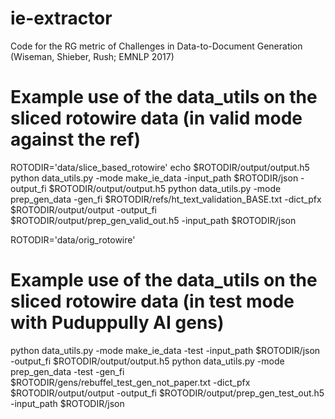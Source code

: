 # ie-extractor
Code for the RG metric of Challenges in Data-to-Document Generation (Wiseman, Shieber, Rush; EMNLP 2017)

# Example use of the data_utils on the sliced rotowire data (in valid mode against the ref)
ROTODIR='data/slice_based_rotowire'
echo $ROTODIR/output/output.h5
python data_utils.py -mode make_ie_data -input_path $ROTODIR/json -output_fi $ROTODIR/output/output.h5
python data_utils.py -mode prep_gen_data -gen_fi $ROTODIR/refs/ht_text_validation_BASE.txt -dict_pfx $ROTODIR/output/output -output_fi $ROTODIR/output/prep_gen_valid_out.h5 -input_path $ROTODIR/json

ROTODIR='data/orig_rotowire'
# Example use of the data_utils on the sliced rotowire data (in test mode with Puduppully AI gens)
python data_utils.py -mode make_ie_data -test -input_path $ROTODIR/json -output_fi $ROTODIR/output/output.h5
python data_utils.py -mode prep_gen_data -test -gen_fi $ROTODIR/gens/rebuffel_test_gen_not_paper.txt -dict_pfx $ROTODIR/output/output -output_fi $ROTODIR/output/prep_gen_test_out.h5 -input_path $ROTODIR/json
